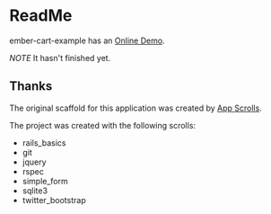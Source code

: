 # ReadMe

ember-cart-example has an [Online
Demo](http://ember-cart-example.herokuapp.com). 

*NOTE* It hasn't finished yet.

## Thanks

The original scaffold for this application was created by [App Scrolls](http://appscrolls.org).

The project was created with the following scrolls:

* rails_basics
* git
* jquery
* rspec
* simple_form
* sqlite3
* twitter_bootstrap

